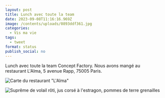 ```yaml
---
layout: post
title: Lunch avec toute la team
date: 2023-09-08T11:16:16.969Z
image: /contents/uploads/0893ddf361.jpg
categories:
  - Vis ma vie
tags:
  - tweet
format: status
publish_social: no
---
```

Lunch avec toute la team Concept Factory. Nous avons mangé au restaurant L'Alma, 5 avenue Rapp, 75005 Paris.

![Carte du restaurant "L'Alma"](https://chierchia.fr/contents/uploads/390e9cb590.jpg)

![Suprême de volail rôti, jus corsé à l'estragon, pommes de terre grenailles](https://chierchia.fr/contents/uploads/0893ddf361.jpg)